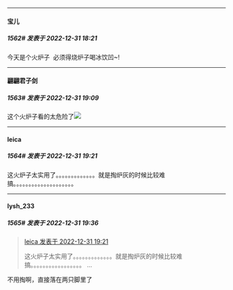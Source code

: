 

*****

####  宝儿  
##### 1562#       发表于 2022-12-31 18:21

今天是个火炉子  必须得烧炉子喝冰饮凹~!



*****

####  翩翩君子剑  
##### 1563#       发表于 2022-12-31 19:09

这个火炉子看的太危险了<img src="https://static.saraba1st.com/image/smiley/face2017/004.gif" referrerpolicy="no-referrer">



*****

####  leica  
##### 1564#       发表于 2022-12-31 19:21

这火炉子太实用了。。。。。。。。。。。。。就是掏炉灰的时候比较难搞。。。。。。。。。。。。。。。。。。。。



*****

####  lysh_233  
##### 1565#       发表于 2022-12-31 19:36

<blockquote><a href="httphttps://bbs.saraba1st.com/2b/forum.php?mod=redirect&amp;goto=findpost&amp;pid=59153831&amp;ptid=1923522" target="_blank">leica 发表于 2022-12-31 19:21</a>

这火炉子太实用了。。。。。。。。。。。。。就是掏炉灰的时候比较难搞。。。。。。。。。。。。。。。。。 ...</blockquote>
不用掏啊，直接落在两只脚里了

